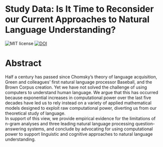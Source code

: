 # Study Data: Is It Time to Reconsider our Current Approaches to Natural Language Understanding?

![MIT license](https://img.shields.io/badge/License-MIT-green.svg)
[![DOI](https://zenodo.org/badge/DOI/10.5281/zenodo.4498773.svg)](https://doi.org/10.5281/zenodo.4498773)

# Abstract

Half a century has passed since Chomsky’s theory of language acquisition, Green and colleagues’ first natural language processor Baseball, and the Brown Corpus creation.
Yet we have not solved the challenge of using computers to understand human language.
We argue that this has occurred because exponential increases in computational power over the last five decades have led us to rely instead on a variety of applied mathematical models designed to exploit raw computational power, diverting us from our theoretical study of language.  
In support of this view, we provide empirical evidence for the limitations of n-gram analyses and three leading natural language processing question-answering systems, and conclude by advocating for using computational power to support linguistic and cognitive approaches to natural language understanding.
